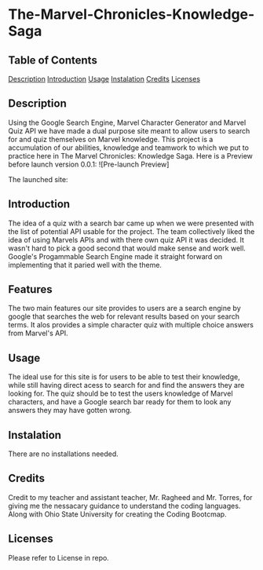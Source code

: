 # The-Marvel-Chronicles-Knowledge-Saga


## Table of Contents
[Description](#description)
[Introduction](#introduction)
[Usage](#usage)
[Instalation](#instalation)
[Credits](#credits)
[Licenses](#licenses)

## Description
Using the Google Search Engine, Marvel Character Generator and Marvel Quiz API we have made a dual purpose site meant to allow users to search for and quiz themselves on Marvel knowledge. This project is a accumulation of our abilities, knowledge and teamwork to which we put to practice here in The Marvel Chronicles: Knowledge Saga. Here is a Preview before launch version 0.0.1: 
![Pre-launch Preview]

The launched site:  

## Introduction
The idea of a quiz with a search bar came up when we were presented with the list of potential API usable for the project. The team collectively liked the idea of using Marvels APIs and with there own quiz API it was decided. It wasn't hard to pick a good second that would make sense and work well. Google's Progammable Search Engine made it straight forward on implementing that it paried well with the theme.

## Features
The two main features our site provides to users are a search engine by google that searches the web for relevant results based on your search terms. It alos provides a simple character quiz with multiple choice answers from Marvel's API.

## Usage
The ideal use for this site is for users to be able to test their knowledge, while still having direct acess to search for and find the answers they are looking for. The quiz should be to test the users knowledge of Marvel characters, and have a Google search bar ready for them to look any answers they may have gotten wrong. 

## Instalation
There are no installations needed.

## Credits
Credit to my teacher and assistant teacher, Mr. Ragheed and Mr. Torres, for giving me the nessacary guidance to understand the coding languages. Along with Ohio State University for creating the Coding Bootcmap.

## Licenses
Please refer to License in repo.

